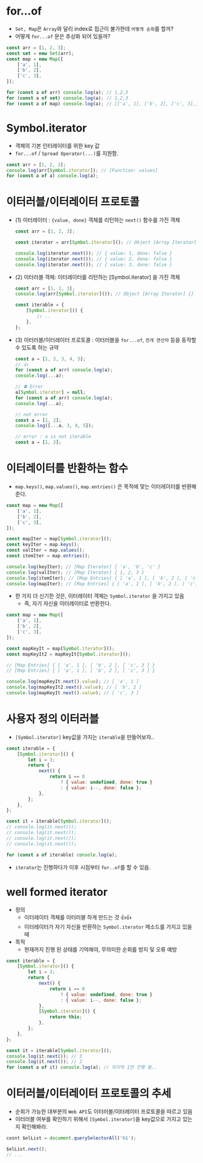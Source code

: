 # for...of

-   `Set, Map`은 `Array`와 달리 index로 접근이 불가한데 `어떻게 순회`를 할까?
-   어떻게 `for...of` 문은 추상화 되어 있을까?

```jsx
const arr = [1, 2, 3];
const set = new Set(arr);
const map = new Map([
	['a', 1],
	['b', 2],
	['c', 3],
]);

for (const a of arr) console.log(a); // 1,2,3
for (const a of set) console.log(a); // 1,2,3
for (const a of map) console.log(a); // [['a', 1], ['b', 2], ['c', 3],]
```

# Symbol.iterator

-   객체의 기본 인터레이터를 위한 key 값
-   `for...of` / `Spread Operator(...)`를 지원함.

```jsx
const arr = [1, 2, 3];
console.log(arr[Symbol.iterator]); // [Function: values]
for (const a of a) console.log(a);
```

# 이터러블/이터레이터 프로토콜

-   (1) 이터레이터 : `{value, done}` 객체를 리턴하는 `next()` 함수를 가진 객체

    ```jsx
    const arr = [1, 2, 3];

    const iterator = arr[Symbol.iterator](); // Object [Array Iterator] {}

    console.log(iterator.next()); // { value: 1, done: false }
    console.log(iterator.next()); // { value: 2, done: false }
    console.log(iterator.next()); // { value: 3, done: false }
    ```

-   (2) 이터러블 객체: 이터레이터를 리턴하는 [Symbol.iterator] 을 가진 객체

    ```jsx
    const arr = [1, 2, 3];
    console.log(arr[Symbol.iterator]()); // Object [Array Iterator] {}

    const iterable = {
    	[Symbol.iterator]() {
    		// ..
    	},
    };
    ```

-   (3) 이터러블/이터레이터 프로토콜 : 이터러블을 `for...of`, `전개 연산자` 등을 동작할 수 있도록 하는 규약

    ```jsx
    const a = [1, 2, 3, 4, 5];
    // 👍
    for (const a of arr) console.log(a);
    console.log(...a);

    // ⛔ Error
    a[Symbol.iterator] = null;
    for (const a of arr) console.log(a);
    console.log(...a);
    ```

    ```jsx
    // not error
    const a = [1, 2];
    console.log([...a, 3, 4, 5]);

    // error : a is not iterable
    const a = [1, 2];
    ```

# 이터레이터를 반환하는 함수

-   `map.keys()`, `map.values()`, `map.entries()` 은 목적에 맞는 이터레이터를 반환해준다.

```jsx
const map = new Map([
	['a', 1],
	['b', 2],
	['c', 3],
]);

const mapIter = map[Symbol.iterator]();
const keyIter = map.keys();
const valIter = map.values();
const itemIter = map.entries();

console.log(keyIter); // [Map Iterator] { 'a', 'b', 'c' }
console.log(valIter); // [Map Iterator] { 1, 2, 3 }
console.log(itemIter); // [Map Entries] { [ 'a', 1 ], [ 'b', 2 ], [ 'c', 3 ] }
console.log(mapIter); // [Map Entries] { [ 'a', 1 ], [ 'b', 2 ], [ 'c', 3 ] }
```

-   한 가지 더 신기한 것은, 이터레이터 객체는 `Symbol.iterator` 을 가지고 있음
    -   즉, 자기 자신을 이터레이터로 반환한다.

```jsx
const map = new Map([
	['a', 1],
	['b', 2],
	['c', 3],
]);

const mapKeyIt = map[Symbol.iterator]();
const mapKeyIt2 = mapKeyIt[Symbol.iterator]();

// [Map Entries] { [ 'a', 1 ], [ 'b', 2 ], [ 'c', 3 ] }
// [Map Entries] { [ 'a', 1 ], [ 'b', 2 ], [ 'c', 3 ] }

console.log(mapKeyIt.next().value); // [ 'a', 1 ]
console.log(mapKeyIt2.next().value); // [ 'b', 2 ]
console.log(mapKeyIt.next().value); // [ 'c', 3 ]
```

# 사용자 정의 이터러블

-   `[Symbol.iterator]` key값을 가지는 `iterable`을 만들어보자..

```jsx
const iterable = {
	[Symbol.iterator]() {
		let i = 3;
		return {
			next() {
				return i == 0
					? { value: undefined, done: true }
					: { value: i--, done: false };
			},
		};
	},
};

const it = iterable[Symbol.iterator]();
// console.log(it.next());
// console.log(it.next());
// console.log(it.next());
// console.log(it.next());

for (const a of iterable) console.log(a);
```

-   `iterator`는 진행하다가 이후 시점부터 `for..of`를 할 수 있음.

# well formed iterator

-   정의
    -   이터레이터 객체를 이터러블 하게 만드는 것 👍👍
    -   이터레이터가 자기 자신을 반환하는 `Symbol.iterator` 메소드를 가지고 있을 때
-   목적
    -   현재까지 진행 된 상태를 기억해야, 무의미한 순회를 방지 및 오류 예방

```jsx
const iterable = {
	[Symbol.iterator]() {
		let i = 3;
		return {
			next() {
				return i == 0
					? { value: undefined, done: true }
					: { value: i--, done: false };
			},
			[Symbol.iterator]() {
				return this;
			},
		};
	},
};

const it = iterable[Symbol.iterator]();
console.log(it.next()); // 3
console.log(it.next()); // 2
for (const a of it) console.log(a); // 마지막 1만 진행 됨..
```

# 이터러블/이터레이터 프로토콜의 추세

-   순회가 가능한 대부분의 `Web API`도 이터러블/이터레이터 프로토콜을 따르고 있음
-   이터러블 여부를 확인하기 위해서 `[Symbol.iterator]`을 key값으로 가지고 있는지 확인해봐라.

```jsx
cosnt $elList = document.querySelectorAll('h1');

$elList.next();
// ...
```
